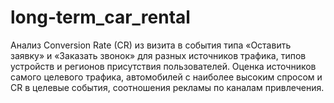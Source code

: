 # long-term_car_rental
Анализ Conversion Rate (CR) из визита в события типа «Оставить заявку» и «Заказать звонок» для разных источников трафика, типов устройств и регионов присутствия пользователей. Оценка источников самого целевого трафика, автомобилей с наиболее высоким спросом и CR в целевые события, соотношения рекламы по каналам привлечения.
